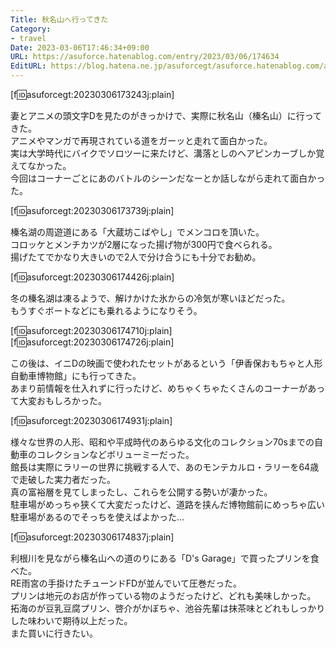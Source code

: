 ```yaml
---
Title: 秋名山へ行ってきた
Category:
- travel
Date: 2023-03-06T17:46:34+09:00
URL: https://asuforce.hatenablog.com/entry/2023/03/06/174634
EditURL: https://blog.hatena.ne.jp/asuforcegt/asuforce.hatenablog.com/atom/entry/4207112889969063000
---
```


[f:id:asuforcegt:20230306173243j:plain]

妻とアニメの頭文字Dを見たのがきっかけで、実際に秋名山（榛名山）に行ってきた。  
アニメやマンガで再現されている道をガーッと走れて面白かった。  
実は大学時代にバイクでソロツーに来たけど、溝落としのヘアピンカーブしか覚えてなかった。  
今回はコーナーごとにあのバトルのシーンだなーとか話しながら走れて面白かった。  

[f:id:asuforcegt:20230306173739j:plain]

榛名湖の周遊道にある「大蔵坊こばやし」でメンコロを頂いた。  
コロッケとメンチカツが2層になった揚げ物が300円で食べられる。  
揚げたてでかなり大きいので2人で分け合うにも十分でお勧め。  

[f:id:asuforcegt:20230306174426j:plain]

冬の榛名湖は凍るようで、解けかけた氷からの冷気が寒いほどだった。  
もうすぐボートなどにも乗れるようになりそう。

[f:id:asuforcegt:20230306174710j:plain][f:id:asuforcegt:20230306174726j:plain]

この後は、イニDの映画で使われたセットがあるという「伊香保おもちゃと人形自動車博物館」にも行ってきた。  
あまり前情報を仕入れずに行ったけど、めちゃくちゃたくさんのコーナーがあって大変おもしろかった。  

[f:id:asuforcegt:20230306174931j:plain]

様々な世界の人形、昭和や平成時代のあらゆる文化のコレクション70sまでの自動車のコレクションなどボリューミーだった。  
館長は実際にラリーの世界に挑戦する人で、あのモンテカルロ・ラリーを64歳で走破した実力者だった。  
真の富裕層を見てしまったし、これらを公開する勢いが凄かった。  
駐車場がめっちゃ狭くて大変だったけど、道路を挟んだ博物館前にめっちゃ広い駐車場があるのでそっちを使えばよかった...

[f:id:asuforcegt:20230306174837j:plain]

利根川を見ながら榛名山への道のりにある「D's Garage」で買ったプリンを食べた。  
RE雨宮の手掛けたチューンドFDが並んでいて圧巻だった。  
プリンは地元のお店が作っている物のようだったけど、どれも美味しかった。  
拓海のが豆乳豆腐プリン、啓介がかぼちゃ、池谷先輩は抹茶味とどれもしっかりした味わいで期待以上だった。  
また買いに行きたい。
